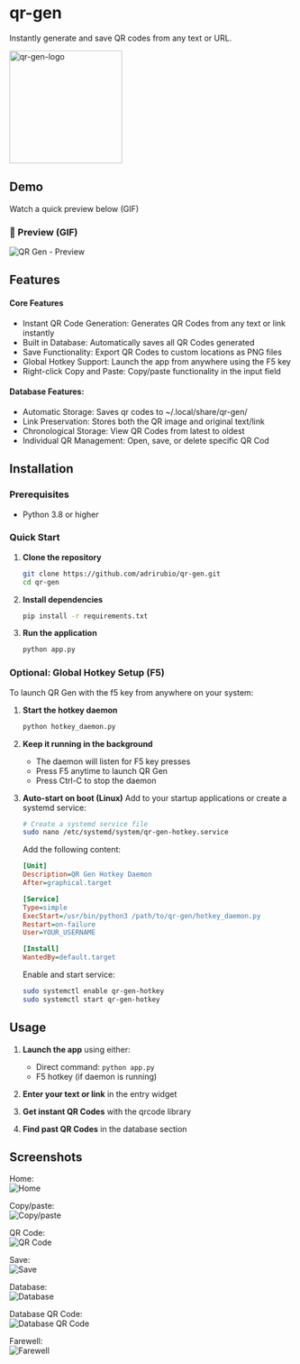# qr-gen
Instantly generate and save QR codes from any text or URL.

<p align="left">
  <img src="qr-gen-logo.png"
       alt="qr-gen-logo"
       width="200">
</p>

## Demo

Watch a quick preview below (GIF)

### 🔹 Preview (GIF)
![QR Gen - Preview](https://github.com/adrirubio/demo-files/raw/main/demo-qr-gen.gif)

## Features

#### Core Features
- Instant QR Code Generation: Generates QR Codes from any text or link instantly
- Built in Database: Automatically saves all QR Codes generated
- Save Functionality: Export QR Codes to custom locations as PNG files
- Global Hotkey Support: Launch the app from anywhere using the F5 key
- Right-click Copy and Paste: Copy/paste functionality in the input field

#### Database Features:
- Automatic Storage: Saves qr codes to ~/.local/share/qr-gen/
- Link Preservation: Stores both the QR image and original text/link
- Chronological Storage: View QR Codes from latest to oldest
- Individual QR Management: Open, save, or delete specific QR Cod

## Installation

### Prerequisites
- Python 3.8 or higher

### Quick Start

1. **Clone the repository**
   ```bash
   git clone https://github.com/adrirubio/qr-gen.git
   cd qr-gen
   ```

2. **Install dependencies**
   ```bash
   pip install -r requirements.txt
   ```


3. **Run the application**
   ```bash
   python app.py
   ```

### Optional: Global Hotkey Setup (F5)

To launch QR Gen with the f5 key from anywhere on your system:

1. **Start the hotkey daemon**
   ```bash
   python hotkey_daemon.py
   ```

2. **Keep it running in the background**
   - The daemon will listen for F5 key presses
   - Press F5 anytime to launch QR Gen
   - Press Ctrl-C to stop the daemon

3. **Auto-start on boot (Linux)**
    Add to your startup applications or create a systemd service:
    ```bash
    # Create a systemd service file
    sudo nano /etc/systemd/system/qr-gen-hotkey.service
    ```

    Add the following content:
    ```ini
    [Unit]
    Description=QR Gen Hotkey Daemon
    After=graphical.target

    [Service]
    Type=simple
    ExecStart=/usr/bin/python3 /path/to/qr-gen/hotkey_daemon.py
    Restart=on-failure
    User=YOUR_USERNAME

    [Install]
    WantedBy=default.target
    ```

    Enable and start service:
    ```bash
    sudo systemctl enable qr-gen-hotkey
    sudo systemctl start qr-gen-hotkey
    ```

## Usage

1. **Launch the app** using either:
   - Direct command: `python app.py`
   - F5 hotkey (if daemon is running)

2. **Enter your text or link** in the entry widget

3. **Get instant QR Codes** with the qrcode library

4. **Find past QR Codes** in the database section

## Screenshots

Home:<br>
![Home](https://raw.githubusercontent.com/adrirubio/demo-files/main/qr-gen-screenshots/home.png)

Copy/paste:<br>
![Copy/paste](https://raw.githubusercontent.com/adrirubio/demo-files/main/qr-gen-screenshots/copy-paste.png)

QR Code:<br>
![QR Code](https://raw.githubusercontent.com/adrirubio/demo-files/main/qr-gen-screenshots/qr-code.png)

Save:<br>
![Save](https://raw.githubusercontent.com/adrirubio/demo-files/main/qr-gen-screenshots/save.png)

Database:<br>
![Database](https://raw.githubusercontent.com/adrirubio/demo-files/main/qr-gen-screenshots/database.png)

Database QR Code:<br>
![Database QR Code](https://raw.githubusercontent.com/adrirubio/demo-files/main/qr-gen-screenshots/database-qr-code.png)

Farewell:<br>
![Farewell](https://raw.githubusercontent.com/adrirubio/demo-files/main/qr-gen-screenshots/goodbye.png)
